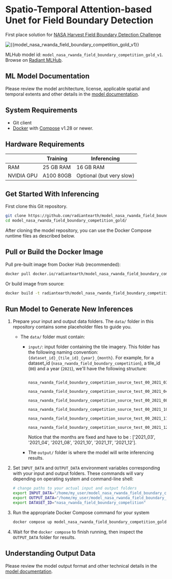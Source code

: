 # Spatio-Temporal Attention-based Unet for Field Boundary Detection

First place solution for [NASA Harvest Field Boundary Detection Challenge](https://zindi.africa/competitions/nasa-harvest-field-boundary-detection-challenge/leaderboard)

![{{model_nasa_rwanda_field_boundary_competition_gold_v1}}](https://zindi-public-release.s3.eu-west-2.amazonaws.com/uploads/competition/image/331/header_21ba8a01-ef4a-43c4-af10-8c5bab32d572.png)

MLHub model id: `model_nasa_rwanda_field_boundary_competition_gold_v1`. Browse on [Radiant MLHub](https://mlhub.earth/model/model_nasa_rwanda_field_boundary_competition_gold_v1).

## ML Model Documentation

Please review the model architecture, license, applicable spatial and temporal extents
and other details in the [model documentation](/docs/index.md).

## System Requirements

* Git client
* [Docker](https://www.docker.com/) with
    [Compose](https://docs.docker.com/compose/) v1.28 or newer.

## Hardware Requirements

||Training|Inferencing|
|---|-----------|--------|
|RAM|25 GB RAM | 16 GB RAM|
|NVIDIA GPU| A100 80GB | Optional (but very slow)|

## Get Started With Inferencing

First clone this Git repository.

```bash
git clone https://github.com/radiantearth/model_nasa_rwanda_field_boundary_competition_gold.git
cd model_nasa_rwanda_field_boundary_competition_gold/
```

After cloning the model repository, you can use the Docker Compose runtime
files as described below.

## Pull or Build the Docker Image

Pull pre-built image from Docker Hub (recommended):

```bash
docker pull docker.io/radiantearth/model_nasa_rwanda_field_boundary_competition_gold:1
```

Or build image from source:

```bash
docker build -t radiantearth/model_nasa_rwanda_field_boundary_competition_gold:1 -f Dockerfile .
```

## Run Model to Generate New Inferences

1. Prepare your input and output data folders. The `data/` folder in this repository
    contains some placeholder files to guide you.

    * The `data/` folder must contain:
        * `input/`: input folder containing the tile imagery.
            This folder has the following naming convention: 
            `{dataset_id}_{tile_id}_{year}_{month}`. For example, for a dataset_id (`nasa_rwanda_field_boundary_competition`), a tile_id (`00`) and a year (`2021`), we'll have the following structure:
            ```
                nasa_rwanda_field_boundary_competition_source_test_00_2021_03/
                nasa_rwanda_field_boundary_competition_source_test_00_2021_04/
                nasa_rwanda_field_boundary_competition_source_test_00_2021_08/
                nasa_rwanda_field_boundary_competition_source_test_00_2021_10/
                nasa_rwanda_field_boundary_competition_source_test_00_2021_11/
                nasa_rwanda_field_boundary_competition_source_test_00_2021_12/
            ```
            Notice that the months are fixed and have to be : ['2021_03', '2021_04', '2021_08', '2021_10', '2021_11', '2021_12'].

        * The `output/` folder is where the model will write inferencing results.

2. Set `INPUT_DATA` and `OUTPUT_DATA` environment variables corresponding with
    your input and output folders. These commands will vary depending on operating
    system and command-line shell:

    ```bash
    # change paths to your actual input and output folders
    export INPUT_DATA="/home/my_user/model_nasa_rwanda_field_boundary_competition_gold/data/input/"
    export OUTPUT_DATA="/home/my_user/model_nasa_rwanda_field_boundary_competition_gold/data/output/"
    export DATASET_ID="nasa_rwanda_field_boundary_competition"
    ```

3. Run the appropriate Docker Compose command for your system

    ```bash
    docker compose up model_nasa_rwanda_field_boundary_competition_gold_v1
    ```

4. Wait for the `docker compose` to finish running, then inspect the
`OUTPUT_DATA` folder for results.

## Understanding Output Data

Please review the model output format and other technical details in the [model
documentation](/docs/index.md).
